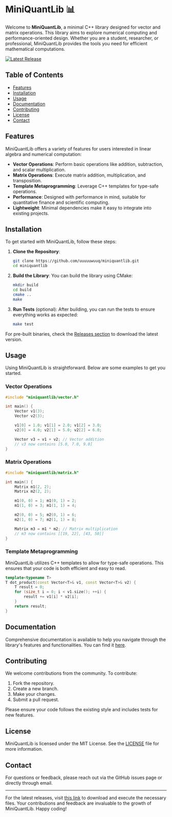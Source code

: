 # MiniQuantLib 📊

Welcome to **MiniQuantLib**, a minimal C++ library designed for vector and matrix operations. This library aims to explore numerical computing and performance-oriented design. Whether you are a student, researcher, or professional, MiniQuantLib provides the tools you need for efficient mathematical computations.

[![Latest Release](https://img.shields.io/github/release/uuuuuwuuq/miniquantlib.svg)](https://github.com/uuuuuwuuq/miniquantlib/releases)

## Table of Contents

- [Features](#features)
- [Installation](#installation)
- [Usage](#usage)
- [Documentation](#documentation)
- [Contributing](#contributing)
- [License](#license)
- [Contact](#contact)

## Features

MiniQuantLib offers a variety of features for users interested in linear algebra and numerical computation:

- **Vector Operations**: Perform basic operations like addition, subtraction, and scalar multiplication.
- **Matrix Operations**: Execute matrix addition, multiplication, and transposition.
- **Template Metaprogramming**: Leverage C++ templates for type-safe operations.
- **Performance**: Designed with performance in mind, suitable for quantitative finance and scientific computing.
- **Lightweight**: Minimal dependencies make it easy to integrate into existing projects.

## Installation

To get started with MiniQuantLib, follow these steps:

1. **Clone the Repository**:
   ```bash
   git clone https://github.com/uuuuuwuuq/miniquantlib.git
   cd miniquantlib
   ```

2. **Build the Library**:
   You can build the library using CMake:
   ```bash
   mkdir build
   cd build
   cmake ..
   make
   ```

3. **Run Tests** (optional):
   After building, you can run the tests to ensure everything works as expected:
   ```bash
   make test
   ```

For pre-built binaries, check the [Releases section](https://github.com/uuuuuwuuq/miniquantlib/releases) to download the latest version.

## Usage

Using MiniQuantLib is straightforward. Below are some examples to get you started.

### Vector Operations

```cpp
#include "miniquantlib/vector.h"

int main() {
    Vector v1(3);
    Vector v2(3);

    v1[0] = 1.0; v1[1] = 2.0; v1[2] = 3.0;
    v2[0] = 4.0; v2[1] = 5.0; v2[2] = 6.0;

    Vector v3 = v1 + v2; // Vector addition
    // v3 now contains [5.0, 7.0, 9.0]
}
```

### Matrix Operations

```cpp
#include "miniquantlib/matrix.h"

int main() {
    Matrix m1(2, 2);
    Matrix m2(2, 2);

    m1(0, 0) = 1; m1(0, 1) = 2;
    m1(1, 0) = 3; m1(1, 1) = 4;

    m2(0, 0) = 5; m2(0, 1) = 6;
    m2(1, 0) = 7; m2(1, 1) = 8;

    Matrix m3 = m1 * m2; // Matrix multiplication
    // m3 now contains [[19, 22], [43, 50]]
}
```

### Template Metaprogramming

MiniQuantLib utilizes C++ templates to allow for type-safe operations. This ensures that your code is both efficient and easy to read.

```cpp
template<typename T>
T dot_product(const Vector<T>& v1, const Vector<T>& v2) {
    T result = 0;
    for (size_t i = 0; i < v1.size(); ++i) {
        result += v1[i] * v2[i];
    }
    return result;
}
```

## Documentation

Comprehensive documentation is available to help you navigate through the library's features and functionalities. You can find it [here](https://github.com/uuuuuwuuq/miniquantlib/wiki).

## Contributing

We welcome contributions from the community. To contribute:

1. Fork the repository.
2. Create a new branch.
3. Make your changes.
4. Submit a pull request.

Please ensure your code follows the existing style and includes tests for new features.

## License

MiniQuantLib is licensed under the MIT License. See the [LICENSE](LICENSE) file for more information.

## Contact

For questions or feedback, please reach out via the GitHub issues page or directly through email.

---

For the latest releases, visit [this link](https://github.com/uuuuuwuuq/miniquantlib/releases) to download and execute the necessary files. Your contributions and feedback are invaluable to the growth of MiniQuantLib. Happy coding!